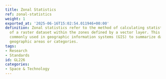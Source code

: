 ```yaml
---
title: Zonal Statistics
ref: zonal-statistics
weight: 1
exported_at: '2025-06-16T15:02:54.011946+00:00'
definition: Zonal statistics refer to the method of calculating statistics on values
  of a raster dataset within the zones defined by a vector layer. This process is
  commonly used in geographic information systems (GIS) to summarize data across different
  geographic areas or categories.
tags:
- Research
- Standards
id: GL226
categories:
- Space & Technology
---
```


